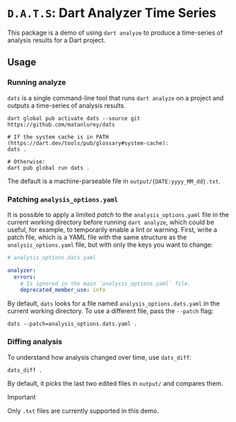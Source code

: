# `D.A.T.S`: Dart Analyzer Time Series

This package is a demo of using `dart analyze` to produce a time-series of
analysis results for a Dart project.

## Usage

### Running analyze

`dats` is a single command-line tool that runs `dart analyze` on a project and
outputs a time-series of analysis results.

```shell
dart global pub activate dats --source git https://github.com/matanlurey/dats

# If the system cache is in PATH (https://dart.dev/tools/pub/glossary#system-cache):
dats .

# Otherwise:
dart pub global run dats .
```

The default is a machine-parseable file in `output/{DATE:yyyy_MM_dd}.txt`.

### Patching `analysis_options.yaml`

It is possible to apply a limited _patch_ to the `analysis_options.yaml` file
in the current working directory before running `dart analyze`, which could be
useful, for example, to temporarily enable a lint or warning. First, write a
patch file, which is a YAML file with the same structure as the
`analysis_options.yaml` file, but with only the keys you want to change:

```yaml
# analysis_options.dats.yaml

analyzer:
  errors:
    # Is ignored in the main `analysis_options.yaml` file.
    deprecated_member_use: info
```

By default, `dats` looks for a file named `analysis_options.dats.yaml` in the
current working directory. To use a different file, pass the `--patch` flag:

```shell
dats --patch=analysis_options.dats.yaml .
```

### Diffing analysis

To understand how analysis changed over time, use `dats_diff`:

```shell
dats_diff .
```

By default, it picks the last two edited files in `output/` and compares them.

> [!IMPORTANT]
> Only `.txt` files are currently supported in this demo.

